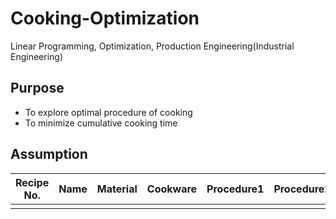 # Cooking-Optimization
Linear Programming, Optimization, Production Engineering(Industrial Engineering)

## Purpose

* To explore optimal procedure of cooking
* To minimize cumulative cooking time

## Assumption

|Recipe No.|Name|Material|Cookware|Procedure1|Procedure2|Procedure3|Procedure4|Procedure5|
---|---|---|---|---|---|---|---|---
||||||||||
